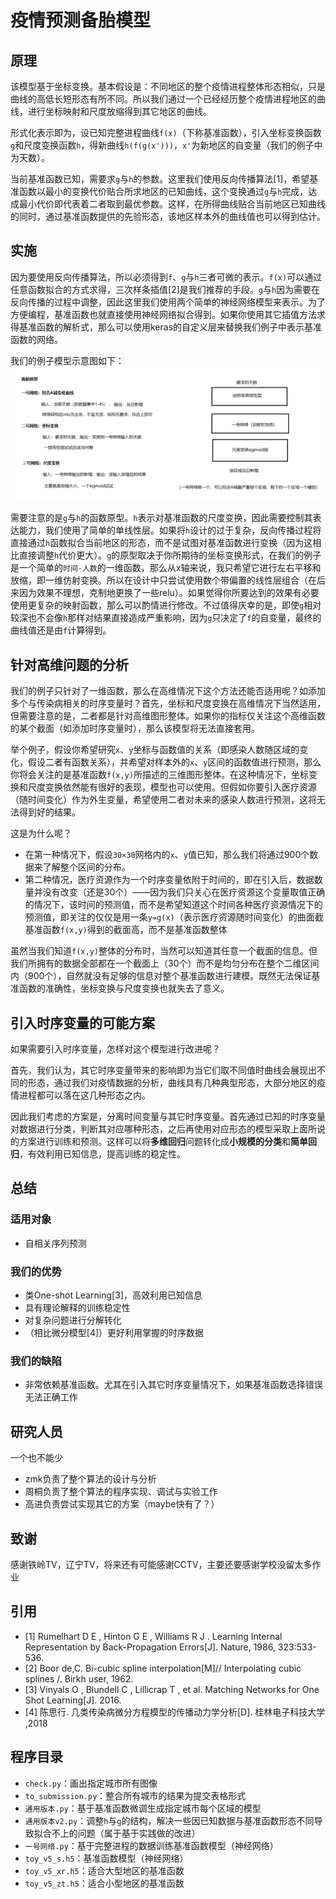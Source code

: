 ﻿疫情预测备胎模型
===========
原理
---------
该模型基于坐标变换。基本假设是：不同地区的整个疫情进程整体形态相似，只是曲线的高低长短形态有所不同。所以我们通过一个已经经历整个疫情进程地区的曲线，进行坐标映射和尺度放缩得到其它地区的曲线。

形式化表示即为，设已知完整进程曲线`f(x)`（下称基准函数），引入坐标变换函数`g`和尺度变换函数`h`，得新曲线`h(f(g(x')))`，`x'`为新地区的自变量（我们的例子中为天数）。

当前基准函数已知，需要求`g`与`h`的参数。这里我们使用反向传播算法[1]，希望基准函数以最小的变换代价贴合所求地区的已知曲线，这个变换通过`g`与`h`完成，达成最小代价即代表着二者取到最优参数。这样，在所得曲线贴合当前地区已知曲线的同时，通过基准函数提供的先验形态，该地区样本外的曲线值也可以得到估计。

实施
----------
因为要使用反向传播算法，所以必须得到`f`、`g`与`h`三者可微的表示。`f(x)`可以通过任意函数拟合的方式求得，三次样条插值[2]是我们推荐的手段。`g`与`h`因为需要在反向传播的过程中调整，因此这里我们使用两个简单的神经网络模型来表示。为了方便编程，基准函数也就直接使用神经网络拟合得到。如果你使用其它插值方法求得基准函数的解析式，那么可以使用keras的自定义层来替换我们例子中表示基准函数的网络。

我们的例子模型示意图如下：
![备胎模型](备胎模型.png)

需要注意的是`g`与`h`的函数原型。`h`表示对基准函数的尺度变换，因此需要控制其表达能力，我们使用了简单的单线性层。如果将`h`设计的过于复杂，反向传播过程将直接通过`h`函数拟合当前地区的形态，而不是试图对基准函数进行变换（因为这相比直接调整`h`代价更大）。`g`的原型取决于你所期待的坐标变换形式，在我们的例子是一个简单的`时间-人数`的一维函数，那么从x轴来说，我只希望它进行左右平移和放缩，即一维仿射变换。所以在设计中只尝试使用数个带偏置的线性层组合（在后来因为效果不理想，克制地更换了一些relu）。如果觉得你所要达到的效果有必要使用更复杂的映射函数，那么可以酌情进行修改。不过值得庆幸的是，即使`g`相对较深也不会像`h`那样对结果直接造成严重影响，因为`g`只决定了`f`的自变量，最终的曲线值还是由`f`计算得到。

针对高维问题的分析
-----------------
我们的例子只针对了一维函数，那么在高维情况下这个方法还能否适用呢？如添加多个与传染病相关的时序变量时？首先，坐标和尺度变换在高维情况下当然适用，但需要注意的是，二者都是针对高维图形整体。如果你的指标仅关注这个高维函数的某个截面（如添加时序变量时），那么该模型将无法直接套用。

举个例子，假设你希望研究`x`、`y`坐标与函数值的关系（即感染人数随区域的变化，假设二者有函数关系），并希望对样本外的`x`、`y`区间的函数值进行预测，那么你将会关注的是基准函数`f(x,y)`所描述的三维图形整体。在这种情况下，坐标变换和尺度变换依然能有很好的表现，模型也可以使用。但假如你要引入医疗资源（随时间变化）作为外生变量，希望使用二者对未来的感染人数进行预测，这将无法得到好的结果。

这是为什么呢？
* 在第一种情况下，假设`30×30`网格内的`x`、`y`值已知，那么我们将通过900个数据来了解整个区间的分布。
* 第二种情况，医疗资源作为一个时序变量依附于时间的，即在引入后，数据数量并没有改变（还是30个）——因为我们只关心在医疗资源这个变量取值正确的情况下，该时间的预测值，而不是希望知道这个时间各种医疗资源情况下的预测值，即关注的仅仅是用一条`y=g(x)`（表示医疗资源随时间变化）的曲面截基准函数`f(x,y)`得到的截面高，而不是基准函数整体

虽然当我们知道`f(x,y)`整体的分布时，当然可以知道其任意一个截面的信息。但我们所拥有的数据全部都在一个截面上（30个）而不是均匀分布在整个二维区间内（900个），自然就没有足够的信息对整个基准函数进行建模。既然无法保证基准函数的准确性，坐标变换与尺度变换也就失去了意义。

引入时序变量的可能方案
--------
如果需要引入时序变量，怎样对这个模型进行改进呢？

首先，我们认为，其它时序变量带来的影响即为当它们取不同值时曲线会展现出不同的形态，通过我们对疫情数据的分析，曲线具有几种典型形态，大部分地区的疫情进程都可以落在这几种形态之内。

因此我们考虑的方案是，分离时间变量与其它时序变量。首先通过已知的时序变量对数据进行分类，判断其对应哪种形态，之后再使用对应形态的模型采取上面所说的方案进行训练和预测。这样可以将**多维回归**问题转化成**小规模的分类**和**简单回归**，有效利用已知信息，提高训练的稳定性。

总结
-----
### 适用对象
* 自相关序列预测

### 我们的优势
* 类One-shot Learning[3]，高效利用已知信息
* 具有理论解释的训练稳定性
* 对复杂问题进行分解转化
* （相比微分模型[4]）更好利用掌握的时序数据

### 我们的缺陷
* 非常依赖基准函数。尤其在引入其它时序变量情况下，如果基准函数选择错误无法正确工作

研究人员
-----
一个也不能少
* zmk负责了整个算法的设计与分析
* 周桐负责了整个算法的程序实现、调试与实验工作
* 高进负责尝试实现其它的方案（maybe快有了？）

致谢
-----
感谢铁岭TV，辽宁TV，将来还有可能感谢CCTV，主要还要感谢学校没留太多作业

引用
------
* [1] Rumelhart D E , Hinton G E , Williams R J . Learning Internal Representation by Back-Propagation Errors[J]. Nature, 1986, 323:533-536.
* [2] Boor de,C. Bi-cubic spline interpolation[M]// Interpolating cubic splines /. Birkh user, 1962.
* [3] Vinyals O , Blundell C , Lillicrap T , et al. Matching Networks for One Shot Learning[J]. 2016.
* [4] 陈思行. 几类传染病微分方程模型的传播动力学分析[D]. 桂林电子科技大学 ,2018

程序目录
-----
* `check.py`：画出指定城市所有图像
* `to_submission.py`：整合所有城市的结果为提交表格形式
* `通用版本.py`：基于基准函数微调生成指定城市每个区域的模型
* `通用版本v2.py`：调整`h`与`g`的结构，解决一些因已知数据与基准函数形态不同导致拟合不上的问题（属于基于实践做的改进）
* `一号网络.py`：基于完整进程的数据训练基准函数模型（神经网络）
* `toy_v5_s.h5`：基准函数模型（神经网络）
* `toy_v5_xr.h5`：适合大型地区的基准函数
* `toy_v5_zt.h5`：适合小型地区的基准函数